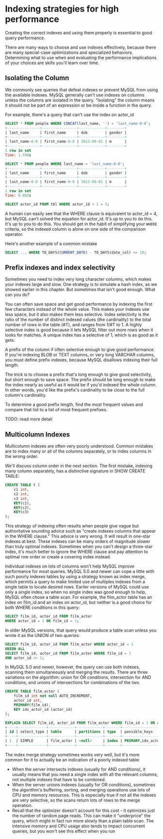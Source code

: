 # Indexing strategies for high performance

Creating the correct indexes and using them properly is essential to good query performance.

There are many ways to choose and use indexes effectively, because there are many special-case optimizations and specialized behaviors. Determining what to use when and evaluating the performance implications of your choices are skills you'll learn over time.

## Isolating the Column

We commonly see queries that defeat indexes or prevent MySQL from using the available indexes. MySQL generally can't use indexes on columns unless the columns are isolated in the query. "Isolating" the column means it should not be part of an expression or be inside a function in the query.

For example, there's a query that can't use the index on actor_id

```sql
SELECT * FROM people WHERE CONCAT(last_name, '') = 'last_name-0-0';
+---------------+----------------+------------+--------+
| last_name     | first_name     | dob        | gender |
+---------------+----------------+------------+--------+
| last_name-0-0 | first_name-0-0 | 2012-09-01 | m      |
+---------------+----------------+------------+--------+
1 row in set
Time: 1.599s

SELECT * FROM people WHERE last_name = 'last_name-0-0';
+---------------+----------------+------------+--------+
| last_name     | first_name     | dob        | gender |
+---------------+----------------+------------+--------+
| last_name-0-0 | first_name-0-0 | 2012-09-01 | m      |
+---------------+----------------+------------+--------+
1 row in set
Time: 0.003s
```

```sql
SELECT actor_id FROM tbl WHERE actor_id + 1 = 5;
```

A human can easily see that the WHERE clause is equivalent to actor_id = 4, but MySQL can't solved the equation for actor_id. It's up to you to do this. It's up to you to do this. You should get in the habit of simplifying your `WHERE` criteria, so the indexed column is alone on one side of the comparison operator.

Here's another example of a common mistake

```sql
SELECT ... WHERE TO_DAYS(CURRENT_DATE) - TO_DAYS(date_col) <= 10;
```

## Prefix indexes and index selectivity

Sometimes you need to index very long character columns, which makes your indexes large and slow. One strategy is to simulate a hash index, as we showed earlier in this chapter. But sometimes that isn't good enough. What can you do?

You can often save space and get good performance by indexing the first few characters instead of the whole value. This makes your indexes use less space, but it also makes them less selective.  Index selectivity is the ratio of the number of distinct indexed values (the cardinality) to the total number of rows in the table (#T), and ranges from 1/#T to 1. A highly selective index is good because it lets MySQL filter out more rows when it looks for matches. A unique index has a selective of 1, which is as good as it gets.

A prefix of the column if often selective enough to give good performance. If you're indexing BLOB or TEXT columns, or very long VARCHAR columns, you must define prefix indexes, because MySQL disallows indexing their full length.

The trick is to choose a prefix that's long enough to give good selectivity, but short enough to save space. The prefix should be long enough to make the index nearly as useful as it would be if you'd indexed the whole column. In other words, you'd like the prefix's cardinality to be close to the full column's cardinality.

To determine a good prefix length, find the most frequent values and compare that list to a list of most frequent prefixes.

TODO: read more detail

## Multicolumn Indexes

Multicolumn indexes are often very poorly understood. Common mistakes are to index many or all of the columns separately, or to index columns in the wrong order.

We'll discuss column order in the next section. The first mistake, indexing many column separately, has a distinctive signature in SHOW CREATE TABLE:

```sql
CREATE TABLE t (
    c1 int,
    c2 int,
    c3 int,
    KEY(c1),
    KEY(c2),
    KEY(c3)
);
```

This strategy of indexing often results when people give vague but authoritative sounding advice such as "create indexes columns that appear in the WHERE clause." This advice is very wrong. It will result in one-star indexes at best. These indexes can be many orders of magnitude slower than truly optimal indexes. Sometimes when you can't design a three-star index, it's much better to ignore the WHERE clause and pay attention to optimal row order or create a covering index instead.

Individual indexes on lots of columns won't help MySQL improve performance for most queries. MySQL 5.0 and newer can cope a little with such poorly indexes tables by using a strategy known as index merge, which permits a query to make limited use of multiples indexes from a single table to locate desired rows. Eariler versions of MySQL could use only a single index, so when no single index was good enough to help, MySQL often chose a table scan. For example, the film_actor table has an index on film_id and an index on actor_id, but neither is a good choice for both WHERE conditions in this query:

```sql
SELECT film_id, actor_id FROM film_actor
WHERE actor_id = 1 OR film_id = 1;
```

In older MySQL versions, that query would produce a table scan unless you wrote it as the UNION of two queries:

```sql
SELECT film_id, actor_id FROM film_actor WHERE actor_id = 1
UNION ALL
SELECT film_id, actor_id FROM film_actor WHERE film_id = 1
AND actor_id <> 1;
```

In MySQL 5.0 and newer, however, the query can use both indexes, scanning them simultaneously and merging the results. There are three variations on the algorithm: union for OR conditions, intersection for AND conditions, and unions of intersections for combinations of the two. 

```sql
CREATE TABLE film_actor (
    film_id int not null AUTO_INCREMENT,
    actor_id int,
    PRIMARY(film_id),
    KEY idx_actor_id (actor_id)
);
```

```sql
EXPLAIN SELECT film_id, actor_id FROM film_actor WHERE film_id = 1 OR actor_id = 1;
+----+-------------+------------+------------+-------+----------------------+--------------+---------+--------+------+----------+--------------------------+
| id | select_type | table      | partitions | type  | possible_keys        | key          | key_len | ref    | rows | filtered | Extra                    |
+----+-------------+------------+------------+-------+----------------------+--------------+---------+--------+------+----------+--------------------------+
| 1  | SIMPLE      | film_actor | <null>     | index | PRIMARY,idx_actor_id | idx_actor_id | 5       | <null> | 5    | 36.0     | Using where; Using index |
+----+-------------+------------+------------+-------+----------------------+--------------+---------+--------+------+----------+--------------------------+
```

The index merge strategy sometimes works very well, but it's more common for it to actually be an indication of a poorly indexed table:

- When the server intersects indexes (usually for AND conditions), it usually means that you need a single index with all the relevant columns, not multiple indexes that have to be combined.
- When the server unions indexes (usually for OR conditions), sometimes the algorithm's buffering, sorting, and merging operations use lots of CPU and memory resources. This is especially true if not all the indexes are very selective, so the scans return lots of rows to the merge operation.
- Recall that the optimizer doesn't account for this cost - it optimizes just the number of random page reads. This can make it "underprice" the query, which might in fact run more slowly than a plain table scan. The intensive memory and CPU usage also tends to impact concurrent queries, but you won't see this effect when you run
